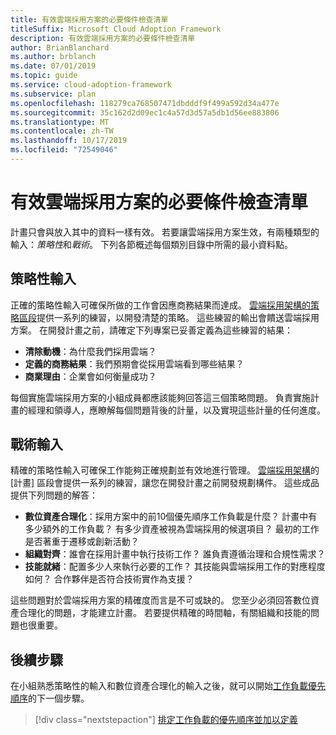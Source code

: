 ```yaml
---
title: 有效雲端採用方案的必要條件檢查清單
titleSuffix: Microsoft Cloud Adoption Framework
description: 有效雲端採用方案的必要條件檢查清單
author: BrianBlanchard
ms.author: brblanch
ms.date: 07/01/2019
ms.topic: guide
ms.service: cloud-adoption-framework
ms.subservice: plan
ms.openlocfilehash: 118279ca768507471dbdddf9f499a592d34a477e
ms.sourcegitcommit: 35c162d2d09ec1c4a57d3d57a5db1d56ee883806
ms.translationtype: MT
ms.contentlocale: zh-TW
ms.lasthandoff: 10/17/2019
ms.locfileid: "72549046"
---
```

# <a name="prerequisites-checklist-for-an-effective-cloud-adoption-plan"></a>有效雲端採用方案的必要條件檢查清單

計畫只會與放入其中的資料一樣有效。 若要讓雲端採用方案生效，有兩種類型的輸入：*策略性*和*戰術*。 下列各節概述每個類別目錄中所需的最小資料點。

## <a name="strategic-inputs"></a>策略性輸入

正確的策略性輸入可確保所做的工作會因應商務結果而達成。 [雲端採用架構的策略區段](../strategy/index.md)提供一系列的練習，以開發清楚的策略。 這些練習的輸出會饋送雲端採用方案。 在開發計畫之前，請確定下列專案已妥善定義為這些練習的結果：

- **清除動機**：為什麼我們採用雲端？
- **定義的商務結果**：我們預期會從採用雲端看到哪些結果？
- **商業理由**：企業會如何衡量成功？

每個實施雲端採用方案的小組成員都應該能夠回答這三個策略問題。 負責實施計畫的經理和領導人，應瞭解每個問題背後的計量，以及實現這些計量的任何進度。

## <a name="tactical-inputs"></a>戰術輸入

精確的策略性輸入可確保工作能夠正確規劃並有效地進行管理。 [雲端採用架構](./index.md)的 [計畫] 區段會提供一系列的練習，讓您在開發計畫之前開發規劃構件。 這些成品提供下列問題的解答：

- **數位資產合理化**：採用方案中的前10個優先順序工作負載是什麼？ 計畫中有多少額外的工作負載？ 有多少資產被視為雲端採用的候選項目？ 最初的工作是否著重于遷移或創新活動？
- **組織對齊**：誰會在採用計畫中執行技術工作？ 誰負責遵循治理和合規性需求？
- **技能就緒**：配置多少人來執行必要的工作？ 其技能與雲端採用工作的對應程度如何？ 合作夥伴是否符合技術實作為支援？

這些問題對於雲端採用方案的精確度而言是不可或缺的。 您至少必須回答數位資產合理化的問題，才能建立計畫。 若要提供精確的時間軸，有關組織和技能的問題也很重要。

## <a name="next-steps"></a>後續步驟

在小組熟悉策略性的輸入和數位資產合理化的輸入之後，就可以開始[工作負載優先順序](./workloads.md)的下一個步驟。

> [!div class="nextstepaction"]
> [排定工作負載的優先順序並加以定義](./workloads.md)
